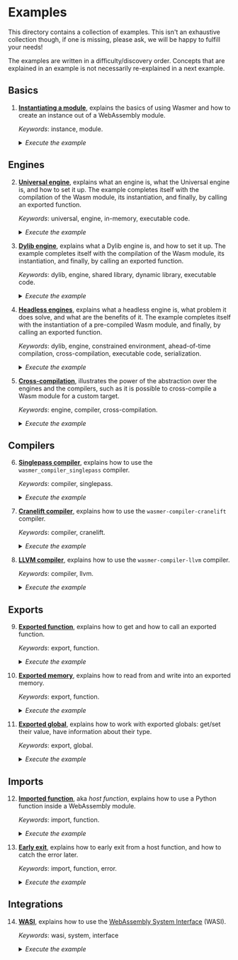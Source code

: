 # Examples

This directory contains a collection of examples. This isn't an
exhaustive collection though, if one is missing, please ask, we will
be happy to fulfill your needs!

The examples are written in a difficulty/discovery order. Concepts
that are explained in an example is not necessarily re-explained in a
next example.

## Basics

1. [**Instantiating a module**][instance], explains the basics of
   using Wasmer and how to create an instance out of a WebAssembly
   module.
   
   _Keywords_: instance, module.
   
   <details>
   <summary><em>Execute the example</em></summary>

   ```shell
   $ python examples/instance.py
   ```

   </details>

## Engines

2. [**Universal engine**][engine-universal], explains what an engine
   is, what the Universal engine is, and how to set it up. The example
   completes itself with the compilation of the Wasm module, its
   instantiation, and finally, by calling an exported function.
   
   _Keywords_: universal, engine, in-memory, executable code.
   
   <details>
   <summary><em>Execute the example</em></summary>

   ```shell
   $ python examples/engine_universal.py
   ```

   </details>

3. [**Dylib engine**][engine-dylib], explains what a Dylib engine
   is, and how to set it up. The example completes itself with the
   compilation of the Wasm module, its instantiation, and finally, by
   calling an exported function.
   
   _Keywords_: dylib, engine, shared library, dynamic library,
   executable code.

   <details>
   <summary><em>Execute the example</em></summary>

   ```shell
   $ python examples/engine_dylib.py
   ```

   </details>

4. [**Headless engines**][engine-headless], explains what a headless
   engine is, what problem it does solve, and what are the benefits of
   it. The example completes itself with the instantiation of a
   pre-compiled Wasm module, and finally, by calling an exported
   function.
   
   _Keywords_: dylib, engine, constrained environment, ahead-of-time
   compilation, cross-compilation, executable code, serialization.

   <details>
   <summary><em>Execute the example</em></summary>

   ```shell
   $ python examples/engine_headless.py
   ```

   </details>

5. [**Cross-compilation**][engine-cross-compilation], illustrates the
   power of the abstraction over the engines and the compilers, such
   as it is possible to cross-compile a Wasm module for a custom
   target.
   
   _Keywords_: engine, compiler, cross-compilation.

   <details>
   <summary><em>Execute the example</em></summary>

   ```shell
   $ python examples/engine_cross_compilation.py
   ```

   </details>

## Compilers

6. [**Singlepass compiler**][compiler-singlepass], explains how to use
   the `wasmer_compiler_singlepass` compiler.
   
   _Keywords_: compiler, singlepass.

   <details>
   <summary><em>Execute the example</em></summary>

   ```shell
   $ python examples/compiler_singlepass.py
   ```

   </details>

7. [**Cranelift compiler**][compiler-cranelift], explains how to use
   the `wasmer-compiler-cranelift` compiler.
   
   _Keywords_: compiler, cranelift.

   <details>
   <summary><em>Execute the example</em></summary>

   ```shell
   $ python examples/compiler_cranelift.py
   ```

   </details>

8. [**LLVM compiler**][compiler-llvm], explains how to use the
   `wasmer-compiler-llvm` compiler.
   
   _Keywords_: compiler, llvm.

   <details>
   <summary><em>Execute the example</em></summary>

   ```shell
   $ python examples/compiler_llvm.py
   ```

   </details>

## Exports
   
9. [**Exported function**][exported-function], explains how to get and
   how to call an exported function.
   
   _Keywords_: export, function.

   <details>
   <summary><em>Execute the example</em></summary>

   ```shell
   $ python examples/exports_function.py
   ```

   </details>

10. [**Exported memory**][exported-memory], explains how to read from
    and write into an exported memory.

    _Keywords_: export, function.

    <details>
    <summary><em>Execute the example</em></summary>

    ```shell
    $ python examples/exports_memory.py
    ```

    </details>

11. [**Exported global**][exported-global], explains how to work with
    exported globals: get/set their value, have information about
    their type.

    _Keywords_: export, global.

    <details>
    <summary><em>Execute the example</em></summary>

    ```shell
    $ python examples/exports_global.py
    ```

    </details>

## Imports

12. [**Imported function**][imported-function], aka _host function_,
    explains how to use a Python function inside a WebAssembly module.

    _Keywords_: import, function.

    <details>
    <summary><em>Execute the example</em></summary>

    ```shell
    $ python examples/imports_function.py
    ```

    </details>

13. [**Early exit**][imported-function-early-exit], explains how to
    early exit from a host function, and how to catch the error later.

    _Keywords_: import, function, error.

    <details>
    <summary><em>Execute the example</em></summary>

    ```shell
    $ python examples/imports_function_early_exit.py
    ```

    </details>

## Integrations

14. [**WASI**][wasi], explains how to use the [WebAssembly System
    Interface][WASI] (WASI).
   
    _Keywords_: wasi, system, interface

    <details>
    <summary><em>Execute the example</em></summary>

    ```shell
    $ python examples/wasi.py
    ```

    </details>

[instance]: ./instance.py
[engine-universal]: ./engine_universal.py
[engine-dylib]: ./engine_dylib.py
[engine-headless]: ./engine_headless.py
[engine-cross-compilation]: ./engine_cross_compilation.py
[compiler-singlepass]: ./compiler_singlepass.py
[compiler-cranelift]: ./compiler_cranelift.py
[compiler-llvm]: ./compiler_llvm.py
[exported-function]: ./exports_function.py
[exported-memory]: ./exports_memory.py
[exported-global]: ./exports_global.py
[imported-function]: ./imports_function.py
[imported-function-early-exit]: ./imports_function_early_exit.py
[wasi]: ./wasi.py

